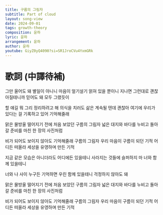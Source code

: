 ```yaml
---
title: 구름의 그림자
subtitle: Part of cloud
layout: song-view
date: 2024-09-01
tags: growth-theory
composition: 윤하
lyric: 윤하
arrangement: 윤하
author: 윤하
youtube: GiyZ0yQ4090?si=SR1JroCVu4YxmGRk
---
```


# 歌詞 (中譯待補)

그만 울어도 돼 별일이 아니니
마음이 얼기설기 얽혀 있을 뿐이니
지나면 그런대로 괜찮아질테니까
믿어도 돼 모두 그랬듯이

할 얘길 뭐 그리 정리하려고 해
의식을 치러도 삶은 계속될 텐데
괜찮아 여기에 우리가 있다는 걸
기록하고 있어 기억해줄래

맑은 물방울 떨어지기 전에
처음 보았던 구름의 그림자
넓은 대지와 바다를 누비고
돌아갈 준비를 마친 한 장의 사진처럼

비가 되어도 보이지 않아도
기억해줄래 구름의 그림자
우리 마음이 구름이 되던 기적
어디든 떠올라 세상을 유영하며 만든 기적

지금 같은 모습은 아니더라도
어디에든 있을테니
사라지는 것들에 슬퍼하지 마
너와 함께 있을테니

너와 나 사이 누구든 기억하면
우린 함께 있을테니
걱정하지 않아도 돼

맑은 물방울 떨어지기 전에
처음 보았던 구름의 그림자
넓은 대지와 바다를 누비고
돌아갈 준비를 마친 한 장의 사진처럼

비가 되어도 보이지 않아도
기억해줄래 구름의 그림자
우리 마음이 구름이 되던 기적
어디든 떠올라 세상을 유영하며 만든 기적
